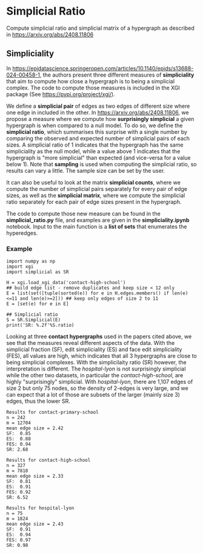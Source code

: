# Simplicial Ratio
Compute simplicial ratio and simplicial matrix of a hypergraph as described in https://arxiv.org/abs/2408.11806

## Simpliciality

In https://epjdatascience.springeropen.com/articles/10.1140/epjds/s13688-024-00458-1, the authors present three different measures of **simpliciality** that aim to compute how close a hypergraph is to being a simplicial complex.
The code to compute those measures is included in the XGI package (See https://pypi.org/project/xgi/).

We define a **simplicial pair** of edges as two edges of different size where one edge in included in the other.
In https://arxiv.org/abs/2408.11806, we propose a measure where we compute how **surprisingly simplicial** a given hypergraph is when compared to a null model. 
To do so, we define the **simplicial ratio**, which summarises this surprise with a single number by comparing the observed and expected number of simplicial pairs of each sizes.
A simplicial ratio of 1 indicates that the hypergraph has the same simpliciality as the null model, while a value above 1 indicates that the hypergraph is "more simplicial" than expected (and vice-versa for a value below 1).
Note that **sampling** is used when computing the simplicial ratio, so results can vary a little. The sample size can be set by the user.

It can also be useful to look at the matrix **simplicial counts**, where we compute the number of simplicial pairs separately for every pair of edge sizes, as well as the **simplicial matrix**, where we compute the simplicial ratio separately for each pair of edge sizes present in the hypergraph.

The code to compute those new measure can be found in the **simplicial_ratio.py** file, and examples are given in the **simpliciality.ipynb** notebook. Input to the main function is a **list of sets** that enumerates the hyperedges.

### Example

```
import numpy as np
import xgi
import simplicial as SR

H = xgi.load_xgi_data('contact-high-school')
## build edge list - remove duplicates and keep size < 12 only
E = list(set([tuple(sorted(e)) for e in H.edges.members() if len(e)<=11 and len(e)>=2])) ## keep only edges of size 2 to 11
E = [set(e) for e in E]

## Simplicial ratio
S = SR.Simplicial(E)
print('SR: %.2f'%S.ratio)
```

Looking at three **contact hypergraphs** used in the papers cited above, we see that the measures reveal different aspects of the data. 
With the simplicial fraction (SF), edit simpliciality (ES) and face edit simpliciality (FES), all values are high, which indicates that all 3 hypergraphs are close to being simplicial complexes.
With the simplicilaity ratio (SR) however, the interpretation is different. The *hospital-lyon* is not surprisingly simplicial while the other two datasets, in particular the *contact-high-school*, are highly "surprisingly" simplicial.
With *hospital-lyon*, there are 1,107 edges of size 2 but only 75 nodes, so the density of 2-edges is very large, and we can expect that a lot of those are subsets of the larger (mainly size 3) edges, thus the lower SR.

```
Results for contact-primary-school
n = 242 
m = 12704 
mean edge size = 2.42
SF:  0.85 
ES:  0.88 
FES: 0.94
SR: 2.68

Results for contact-high-school
n = 327 
m = 7818 
mean edge size = 2.33
SF:  0.81 
ES:  0.91 
FES: 0.92
SR: 6.52

Results for hospital-lyon
n = 75 
m = 1824 
mean edge size = 2.43
SF:  0.91 
ES:  0.94 
FES: 0.97
SR: 0.98
```
